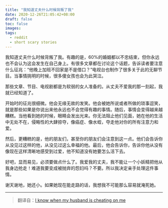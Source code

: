 ```yaml
---
title: "我知道丈夫什么时候背叛了我"
date: 2020-12-26T21:05:42+08:00
draft: false
toc: false
images:
tags: 
  - reddit
  - short scary stories
---
```


我知道丈夫什么时候背叛了我。有趣的是，60%的婚姻都以不忠结束，但你永远也不会认为这会发生在自己身上。有很多文章都在讨论这个话题，告诉读者要注意什么征兆：“他晚上加班不回家是不是借口？”电视台也制作了很多关于此的无聊节目。当事情挑明的时候，很多傻女孩也会为此哭泣。

那些文章、节目、电视剧都是为软弱的女人准备的。从丈夫不爱我的那一刻起，我就已经知道了。

开始时的征兆很细微。他会无缘无故的发笑。他会被她所说或者所做的琐事逗笑，就是那些如果是你说出来他永远也不会觉得有趣的事情。随后，事情会变得越来越糟糕。当他看到她的时候，眼睛会发出光来。你无法阻止他们见面，她在他的生活中无处不在，侵略性的大肆掠夺，像癌症、像水蛭，夺走他对你的所有注意力和爱。

然后，更糟糕的是，他的朋友们，甚至你的朋友们会注意到这一点。他们会告诉你从没见过这样的他，从没见过这么幸福的他。最后，他会告诉你，告诉你他从没有像现在这样清晰地感受到过爱，他不知道没有她要怎么活下去。

好吧，显而易见，必须要做点什么了。我爱我的丈夫，我不能让一个小妖精把他从我身边抢走！难道我要变成被抛弃的怨妇吗？不要。所以我决定亲手处理这件事情。

谢天谢地，她还小。如果她现在能走路的话，我想我不可能那么容易就淹死她。

------

> 翻译自：[I know when my husband is cheating on me](https://www.reddit.com/r/shortscarystories/comments/gspwiy/i_know_when_my_husband_is_cheating_on_me/)